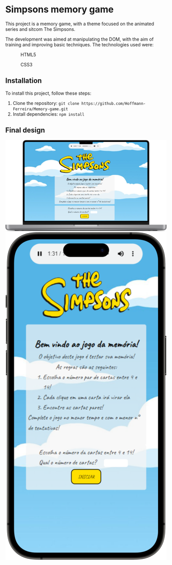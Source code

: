 <h1>Simpsons memory game</h1>

<p>This project is a memory game, with a theme focused on the animated series and sitcom The Simpsons. </p>

<p>The development was aimed at manipulating the DOM, with the aim of training and improving basic techniques. The technologies used were: </p>
<ol>
  <ul>HTML5</ul>
  <ul>CSS3</ul>
</ol>

<h2>Installation</h2>

<p>To install this project, follow these steps:</p>

<ol>
  <li>Clone the repository: <code>git clone https://github.com/Hoffmann-Ferreira/Memory-game.git</code></li>
  <li>Install dependencies: <code>npm install</code></li>
</ol>

<h2>Final design</h2>

<img src="./images/gameMacbook.png" alt="imagen meramente ilustrativa"/>
<img src="./images/iPhone.png" alt="imagen meramente ilustrativa"/>

